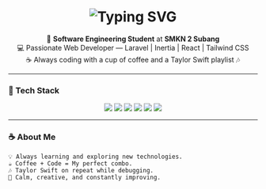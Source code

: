 <!-- 🌼 WILDA AYU WININGSIH - Soft Yellow & Navy GitHub Profile README -->

<h1 align="center">
  <img src="https://readme-typing-svg.herokuapp.com?font=Poppins&size=28&duration=3000&pause=1000&color=F9E79F&center=true&vCenter=true&width=500&lines=Hi%2C+I'm+Wilda+Ayu+Winingsih!;Welcome+to+my+GitHub+💻;Coding+with+Coffee+%26+Calm+Blue+Vibes+☕💙" alt="Typing SVG" />
</h1>

<p align="center">
  🌼 <b>Software Engineering Student</b> at <b>SMKN 2 Subang</b> <br/>
  💻 Passionate Web Developer — Laravel | Inertia | React | Tailwind CSS <br/>
  ☕ Always coding with a cup of coffee and a Taylor Swift playlist 🎶
</p>

---

### 🎨 Tech Stack
<p align="center">
  <img src="https://img.shields.io/badge/Laravel-2E2E2E?style=for-the-badge&logo=laravel&logoColor=F4D03F"/>
  <img src="https://img.shields.io/badge/React-1E3A8A?style=for-the-badge&logo=react&logoColor=61DAFB"/>
  <img src="https://img.shields.io/badge/InertiaJS-22376F?style=for-the-badge&logo=inertia&logoColor=F9E79F"/>
  <img src="https://img.shields.io/badge/TailwindCSS-2563EB?style=for-the-badge&logo=tailwindcss&logoColor=F9E79F"/>
  <img src="https://img.shields.io/badge/MySQL-1A5276?style=for-the-badge&logo=mysql&logoColor=F4D03F"/>
  <img src="https://img.shields.io/badge/GitHub-0D1117?style=for-the-badge&logo=github&logoColor=F9E79F"/>
</p>

---

### ☕ About Me
```text
💡 Always learning and exploring new technologies.  
☕ Coffee + Code = My perfect combo.  
🎶 Taylor Swift on repeat while debugging.  
💙 Calm, creative, and constantly improving.
